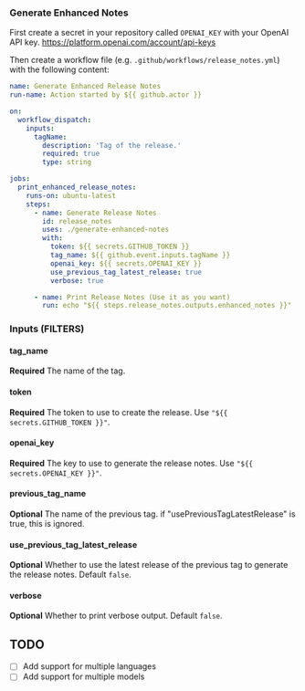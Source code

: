 ### Generate Enhanced Notes
First create a secret in your repository called `OPENAI_KEY` with your OpenAI API key.
https://platform.openai.com/account/api-keys

Then create a workflow file (e.g. `.github/workflows/release_notes.yml`) with the following content:

```yaml
name: Generate Enhanced Release Notes
run-name: Action started by ${{ github.actor }}

on: 
  workflow_dispatch:
    inputs:
      tagName:
        description: 'Tag of the release.'
        required: true
        type: string

jobs:
  print_enhanced_release_notes:
    runs-on: ubuntu-latest
    steps:
      - name: Generate Release Notes
        id: release_notes
        uses: ./generate-enhanced-notes
        with:
          token: ${{ secrets.GITHUB_TOKEN }}
          tag_name: ${{ github.event.inputs.tagName }}
          openai_key: ${{ secrets.OPENAI_KEY }}
          use_previous_tag_latest_release: true
          verbose: true

      - name: Print Release Notes (Use it as you want)
        run: echo "${{ steps.release_notes.outputs.enhanced_notes }}"
```

### Inputs (FILTERS)

#### tag_name
**Required** The name of the tag.

#### token
**Required** The token to use to create the release. Use `"${{ secrets.GITHUB_TOKEN }}"`.

#### openai_key
**Required** The key to use to generate the release notes. Use `"${{ secrets.OPENAI_KEY }}"`.

#### previous_tag_name
**Optional** The name of the previous tag. if "usePreviousTagLatestRelease" is true, this is ignored.

#### use_previous_tag_latest_release
**Optional** Whether to use the latest release of the previous tag to generate the release notes. Default `false`.

#### verbose
**Optional** Whether to print verbose output. Default `false`.

## TODO
- [ ] Add support for multiple languages
- [ ] Add support for multiple models